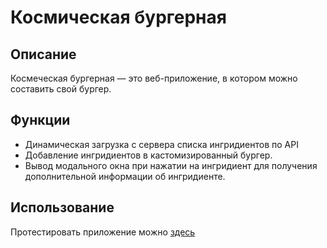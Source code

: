 # Космическая бургерная


## Описание
Космеческая бургерная  — это веб-приложение, в котором можно составить свой бургер.


## Функции
- Динамическая загрузка с сервера списка ингридиентов по API
- Добавление ингридиентов в кастомизированный бургер.
- Вывод модального окна при нажатии на ингридиент для получения дополнительной информации об ингридиенте.

## Использование
Протестировать приложение можно [здесь](https://neekit95.github.io/react-burger/)
